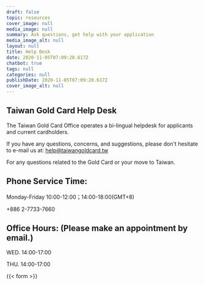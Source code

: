 ```yaml
---
draft: false
topic: resources
cover_image: null
media_image: null
summary: Ask questions, get help with your application
media_image_alt: null
layout: null
title: Help Desk
date: 2020-11-05T07:09:20.617Z
chatbot: true
tags: null
categories: null
publishDate: 2020-11-05T07:09:20.617Z
cover_image_alt: null
---
```

## Taiwan Gold Card Help Desk

The Taiwan Gold Card Office operates a bi-lingual helpdesk for applicants and current cardholders.

If you have any questions, concerns, and suggestions, please don't hesitate to e-mail us at: help@taiwangoldcard.tw

For any questions related to the Gold Card or your move to Taiwan.

## Phone Service Time:

Monday-Friday 10:00-12:00；14:00-18:00(GMT+8)

+886 2-7733-7660

## Office Hours: (Please make an appointment by email.)

WED. 14:00-17:00

THU. 14:00-17:00

{{< form >}}